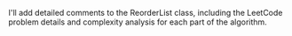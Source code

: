 I'll add detailed comments to the ReorderList class, including the LeetCode problem details and complexity analysis for each part of the algorithm.